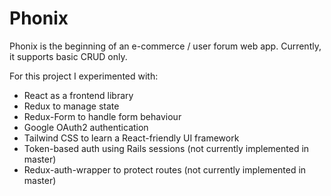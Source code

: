 # Phonix

Phonix is the beginning of an e-commerce / user forum web app. Currently, it supports basic CRUD only.

For this project I experimented with:

- React as a frontend library
- Redux to manage state
- Redux-Form to handle form behaviour
- Google OAuth2 authentication
- Tailwind CSS to learn a React-friendly UI framework
- Token-based auth using Rails sessions (not currently implemented in master)
- Redux-auth-wrapper to protect routes (not currently implemented in master)
